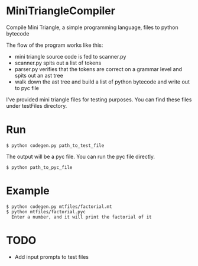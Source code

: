 MiniTriangleCompiler
====================

Compile Mini Triangle, a simple programming language, files to python bytecode

The flow of the program works like this:

* mini triangle source code is fed to scanner.py
* scanner.py spits out a list of tokens
* parser.py verifies that the tokens are correct on a grammar level and spits out an ast tree
* walk down the ast tree and build a list of python bytecode and write out to pyc file


I've provided mini triangle files for testing purposes. You can find these files under testFiles directory.

Run
========

    $ python codegen.py path_to_test_file

The output will be a pyc file. You can run the pyc file directly.

    $ python path_to_pyc_file
    
    
Example
========

    $ python codegen.py mtfiles/factorial.mt
    $ python mtfiles/factorial.pyc
	  Enter a number, and it will print the factorial of it
    

TODO
========

 * Add input prompts to test files
